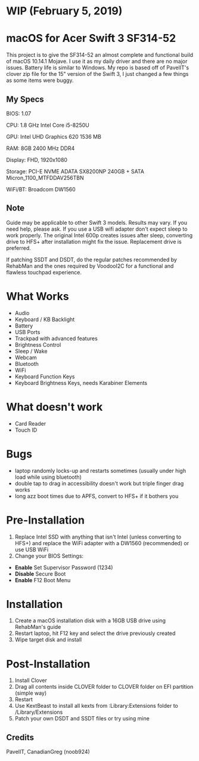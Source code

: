 # WIP (February 5, 2019)
# macOS for Acer Swift 3 SF314-52 
This project is to give the SF314-52 an almost complete and functional build of macOS 10.14.1 Mojave. I use it as my daily driver and there are no major issues. Battery life is similar to Windows. My repo is based off of PavelIT's clover zip file for the 15" version of the Swift 3, I just changed a few things as some items were buggy.

## My Specs
BIOS: 1.07

CPU: 1.8 GHz Intel Core i5-8250U

GPU: Intel UHD Graphics 620 1536 MB

RAM: 8GB 2400 MHz DDR4 

Display: FHD, 1920x1080

Storage: PCI-E NVME ADATA SX8200NP 240GB + SATA Micron_1100_MTFDDAV256TBN

WiFi/BT: Broadcom DW1560

## Note
Guide may be applicable to other Swift 3 models. Results may vary. If you need help, please ask.
If you use a USB wifi adapter don't expect sleep to work properly.
The original Intel 600p creates issues after sleep, converting drive to HFS+ after installation might fix the issue. Replacement drive is preferred.

If patching SSDT and DSDT, do the regular patches recommended by RehabMan and the ones required by VoodooI2C for a functional and flawless touchpad experience.

# What Works
- Audio
- Keyboard / KB Backlight
- Battery
- USB Ports
- Trackpad with advanced features
- Brightness Control
- Sleep / Wake
- Webcam
- Bluetooth
- WiFi
- Keyboard Function Keys
- Keyboard Brightness Keys, needs Karabiner Elements

# What doesn't work
- Card Reader
- Touch ID

# Bugs
- laptop randomly locks-up and restarts sometimes (usually under high load while using bluetooth)
- double tap to drag in accessibility doesn't work but triple finger drag works
- long azz boot times due to APFS, convert to HFS+ if it bothers you

# Pre-Installation
1. Replace Intel SSD with anything that isn't Intel (unless converting to HFS+) and replace the WiFi adapter with a DW1560 (recommended) or use USB WiFi
2. Change your BIOS Settings: 
  - **Enable** Set Supervisor Password (1234)
  - **Disable** Secure Boot
  - **Enable** F12 Boot Menu 
  
# Installation
1. Create a macOS installation disk with a 16GB USB drive using RehabMan's guide
2. Restart laptop, hit F12 key and select the drive previously created
3. Wipe target disk and install

# Post-Installation
1. Install Clover
2. Drag all contents inside CLOVER folder to CLOVER folder on EFI partition (simple way)
3. Restart
4. Use KextBeast to install all kexts from :Library:Extensions folder to /Library/Extensions
5. Patch your own DSDT and SSDT files or try using mine

## Credits
PavelIT, CanadianGreg (noob924)

